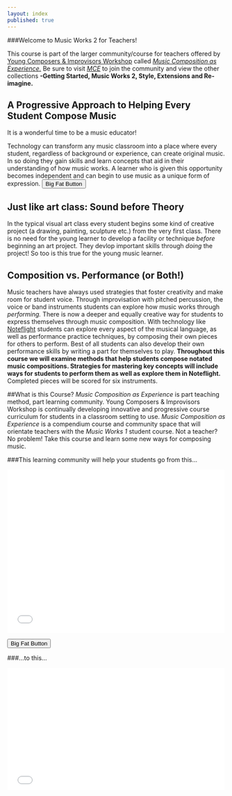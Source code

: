 ```yaml
---
layout: index
published: true
---
```

###Welcome to Music Works 2 for Teachers! 

 

This course is part of the larger community/course for teachers offered by [Young Composers & Improvisors Workshop](http://www.yciw.net/1/) called [*Music Composition as Experience.*](http://mce.yciw.net) Be sure to visit [*MCE*](http://mce.yciw.net) to join the community and view the other collections **-Getting Started, Music Works 2, Style, Extensions and Re-imagine.** 
## A Progressive Approach to Helping Every Student Compose Music

It is a wonderful time to be a music educator!

Technology can transform any music classroom into a place where every student, regardless of background or experience, can create original music. In so doing they gain skills and learn concepts that aid in their understanding of how music works. A learner who is given this opportunity becomes independent and can begin to use music as a unique form of expression.
<button> Big Fat Button</button>  

## Just like art class: Sound before Theory
In the typical visual art class every student begins some kind of creative project (a drawing, painting, sculpture etc.) from the very first class. There is no need for the young learner to develop a facility or technique *before* beginning an art project. They devlop important skills through *doing* the project! So too is this true for the young music learner. 

## Composition vs. Performance (or Both!)
Music teachers have always used strategies that foster creativity and make room for student voice. Through improvisation with pitched percussion, the voice or band instruments students can explore how music works through *performing.* There is now a deeper and equally creative way for students to express themselves through music composition.  With technology like [Noteflight](http://www.noteflight.com) students can explore every aspect of the musical language, as well as performance practice techniques, by composing their own pieces for others to perform. Best of all students can also develop their own performance skills by writing a part for themselves to play. **Throughout this course we will examine methods that help students compose notated music compositions. Strategies for mastering key concepts will include ways for students to perform them as well as explore them in Noteflight.**  Completed pieces will be scored for six instruments.  

##What is this Course?
*Music Composition as Experience* is part teaching method, part learning community. Young Composers & Improvisors Workshop is continually developing innovative and progressive course curriculum for students in a classroom setting to use. *Music Composition as Experience* is a compendium course and community space that will orientate teachers with the *Music Works 1* student course.  Not a teacher? No problem! Take this course and learn some new ways for composing music. 


###This learning community will help your students go from this...
<iframe src="//player.vimeo.com/video/115904359" width="500" height="375" frameborder="0" webkitallowfullscreen mozallowfullscreen allowfullscreen></iframe>

<button class="button-save large">Big Fat Button</button> 

###...to this...
<iframe src="//player.vimeo.com/video/115414056?title=0&amp;byline=0&amp;portrait=0" width="500" height="281" frameborder="0" webkitallowfullscreen mozallowfullscreen allowfullscreen></iframe> 


<!--		
## OK, but who are you guys?

We are a group of teachers, composers and musicians dedicated towards bringing music composition to the typical music classroom. The Young Composers & Improvisors Workshop is a nonprofit 501(c)(3) organization based in New York City. You can read all about us [here.](http://www.yciw.net/1/)

			
## I'm in--how do I get started?
Jump right in and get started [here]({{site.baseurl}}/modules/start/about-this-course/).  You can go at your own pace!  -->
